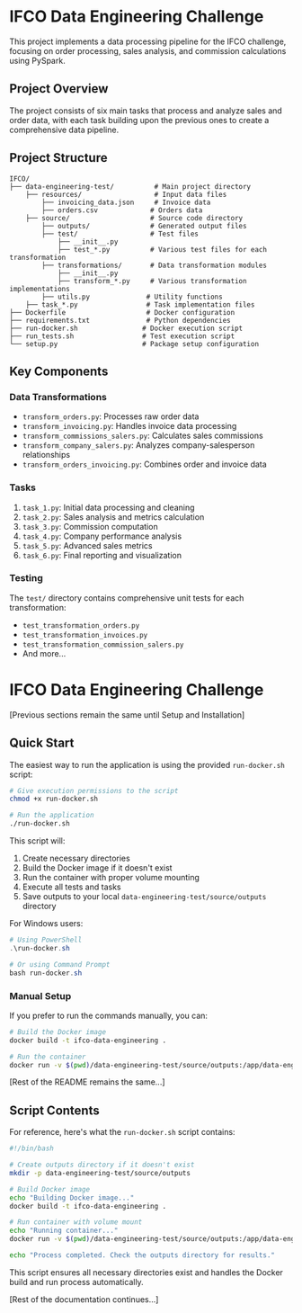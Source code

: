 # IFCO Data Engineering Challenge

This project implements a data processing pipeline for the IFCO challenge, focusing on order processing, sales analysis, and commission calculations using PySpark.

## Project Overview

The project consists of six main tasks that process and analyze sales and order data, with each task building upon the previous ones to create a comprehensive data pipeline.

## Project Structure

```
IFCO/
├── data-engineering-test/          # Main project directory
    ├── resources/                  # Input data files
        ├── invoicing_data.json     # Invoice data
        ├── orders.csv             # Orders data
    ├── source/                    # Source code directory
        ├── outputs/               # Generated output files
        ├── test/                  # Test files
            ├── __init__.py
            ├── test_*.py          # Various test files for each transformation
        ├── transformations/       # Data transformation modules
            ├── __init__.py
            ├── transform_*.py     # Various transformation implementations
        ├── utils.py              # Utility functions
    ├── task_*.py                 # Task implementation files
├── Dockerfile                    # Docker configuration
├── requirements.txt              # Python dependencies
├── run-docker.sh                # Docker execution script
├── run_tests.sh                 # Test execution script
└── setup.py                     # Package setup configuration
```

## Key Components

### Data Transformations
- `transform_orders.py`: Processes raw order data
- `transform_invoicing.py`: Handles invoice data processing
- `transform_commissions_salers.py`: Calculates sales commissions
- `transform_company_salers.py`: Analyzes company-salesperson relationships
- `transform_orders_invoicing.py`: Combines order and invoice data

### Tasks
1. `task_1.py`: Initial data processing and cleaning
2. `task_2.py`: Sales analysis and metrics calculation
3. `task_3.py`: Commission computation
4. `task_4.py`: Company performance analysis
5. `task_5.py`: Advanced sales metrics
6. `task_6.py`: Final reporting and visualization

### Testing
The `test/` directory contains comprehensive unit tests for each transformation:
- `test_transformation_orders.py`
- `test_transformation_invoices.py`
- `test_transformation_commission_salers.py`
- And more...

# IFCO Data Engineering Challenge

[Previous sections remain the same until Setup and Installation]

## Quick Start

The easiest way to run the application is using the provided `run-docker.sh` script:

```bash
# Give execution permissions to the script
chmod +x run-docker.sh

# Run the application
./run-docker.sh
```

This script will:
1. Create necessary directories
2. Build the Docker image if it doesn't exist
3. Run the container with proper volume mounting
4. Execute all tests and tasks
5. Save outputs to your local `data-engineering-test/source/outputs` directory

For Windows users:
```powershell
# Using PowerShell
.\run-docker.sh

# Or using Command Prompt
bash run-docker.sh
```

### Manual Setup

If you prefer to run the commands manually, you can:

```bash
# Build the Docker image
docker build -t ifco-data-engineering .

# Run the container
docker run -v $(pwd)/data-engineering-test/source/outputs:/app/data-engineering-test/source/outputs ifco-data-engineering
```

[Rest of the README remains the same...]

## Script Contents

For reference, here's what the `run-docker.sh` script contains:

```bash
#!/bin/bash

# Create outputs directory if it doesn't exist
mkdir -p data-engineering-test/source/outputs

# Build Docker image
echo "Building Docker image..."
docker build -t ifco-data-engineering .

# Run container with volume mount
echo "Running container..."
docker run -v $(pwd)/data-engineering-test/source/outputs:/app/data-engineering-test/source/outputs ifco-data-engineering

echo "Process completed. Check the outputs directory for results."
```

This script ensures all necessary directories exist and handles the Docker build and run process automatically.

[Rest of the documentation continues...]